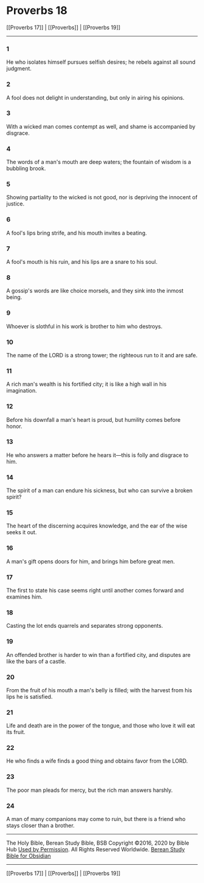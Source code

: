 # Proverbs 18

[[Proverbs 17]] | [[Proverbs]] | [[Proverbs 19]]

---

### 1
He who isolates himself pursues selfish desires; he rebels against all sound judgment.

### 2
A fool does not delight in understanding, but only in airing his opinions.

### 3
With a wicked man comes contempt as well, and shame is accompanied by disgrace.

### 4
The words of a man's mouth are deep waters; the fountain of wisdom is a bubbling brook.

### 5
Showing partiality to the wicked is not good, nor is depriving the innocent of justice.

### 6
A fool's lips bring strife, and his mouth invites a beating.

### 7
A fool's mouth is his ruin, and his lips are a snare to his soul.

### 8
A gossip's words are like choice morsels, and they sink into the inmost being.

### 9
Whoever is slothful in his work is brother to him who destroys.

### 10
The name of the LORD is a strong tower; the righteous run to it and are safe.

### 11
A rich man's wealth is his fortified city; it is like a high wall in his imagination.

### 12
Before his downfall a man's heart is proud, but humility comes before honor.

### 13
He who answers a matter before he hears it—this is folly and disgrace to him.

### 14
The spirit of a man can endure his sickness, but who can survive a broken spirit?

### 15
The heart of the discerning acquires knowledge, and the ear of the wise seeks it out.

### 16
A man's gift opens doors for him, and brings him before great men.

### 17
The first to state his case seems right until another comes forward and examines him.

### 18
Casting the lot ends quarrels and separates strong opponents.

### 19
An offended brother is harder to win than a fortified city, and disputes are like the bars of a castle.

### 20
From the fruit of his mouth a man's belly is filled; with the harvest from his lips he is satisfied.

### 21
Life and death are in the power of the tongue, and those who love it will eat its fruit.

### 22
He who finds a wife finds a good thing and obtains favor from the LORD.

### 23
The poor man pleads for mercy, but the rich man answers harshly.

### 24
A man of many companions may come to ruin, but there is a friend who stays closer than a brother.

---

The Holy Bible, Berean Study Bible, BSB
Copyright ©2016, 2020 by Bible Hub
[Used by Permission](https://berean.bible/terms.htm). All Rights Reserved Worldwide.
[Berean Study Bible for Obsidian](https://github.com/gapmiss/berean-study-bible-for-obsidian)

---

[[Proverbs 17]] | [[Proverbs]] | [[Proverbs 19]]

